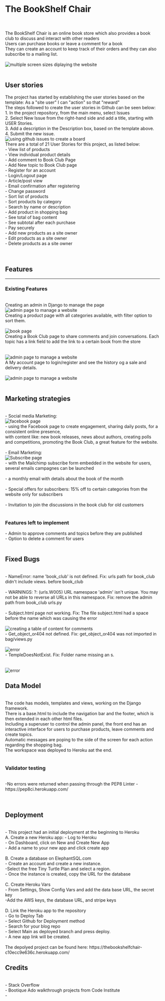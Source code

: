 <h1>The BookShelf Chair</h1>
<br>
<br>
The BookShelf Chair is an online book store which also provides a book club to discuss and interact with other readers<br>
Users can purchase books or leave a comment for a book<br> 
They can create an account to keep track of their orders and they can also subscribe to a mailing list.<br>
<br>
<img src="media/am_i_responsive.jpg" alt="multiple screen sizes diplaying the website">
<br>
<br>
<h2>User stories</h2>
The project has started by establishing the user stories based on the template: As a "site user" I can "action" so that "reward"<br>
The steps followed to create the user stories in Github can be seen below:<br>
1. In the project repository, from the main menu, select Issues<br>
2. Select New Issue from the right-hand side and add a title, starting with USER Stories.<br>
3. Add a description in the Description box, based on the template above.<br>
4. Submit the new issue.
<br>
<img src="media/userstories.jpg" alt="using github issues to create a board">
<br>
There are a total of 21 User Stories for this project, as listed below:<br>
- View list of products<br>
- View individual product details<br>
- Add comment to Book Club Page<br>
- Add New topic to Book Club page<br>
- Register for an account<br>
- Login/Logout page<br>
- Article/post view<br>
- Email confirmation after registering<br>
- Change password<br>
- Sort list of products<br>
- Sort products by category<br>
- Search by name or description<br>
- Add product in shopping bag<br>
- See total of bag content<br>
- See subtotal after each purchase<br>
- Pay securely<br>
- Add new products as a site owner<br>
- Edit products as a site owner<br>
- Delete products as a site owner<br>
<br>
<br>
<h2>Features</h2>
<hr>
<h3>Existing Features</h3>
<br>
Creating an admin in Django to manage the page<br>
<img src="media/admin_site.jpg" alt="admin page to manage a website">
<br>
Creating a product page with all categories available, with filter option to sort them.<br>
<br>
<img src="media/book_page.jpg" alt="book page">
<br>
Creating a Book Club page to share comments and join conversations. Each topic has a link field to add the link to a certain book from the store<br>
<br>
<br>
<img src="media/book_club_page.jpg" alt="admin page to manage a website">
<br>
A My account page to login/register and see the history og a sale and delivery details.<br>
<br>
<img src="media/my_profile_page.jpg" alt="admin page to manage a website">
<br>
<br>
<h2>Marketing strategies</h2>
<br>
- Social media Marketing:
<br>
<img src="media/facebook_page.jpg" alt="facebook page">
<br>
- using the Facebook page to create engagement, sharing daily posts, for a consistent online presence, <br>
with content like: new book releases, news about authors, creating polls and competitions, promoting the Book Club, a great feature for the website.<br>
<br>
- Email Marketing:
<br>
<img src="media/subscribe.jpg" alt="Subscribe page">
<br>
- with the Mailchimp subscribe form embedded in the website for users, several emails campagnes can be launched<br>
<br>
-  a monthly email with details about the book of the month <br>
<br>
- Special offers for subscribers: 15% off to certain categories from the website only for subscribers<br>
<br>
- Invitation to join the discussions in the book club for old customers<br>
<br>
<h3>Features left to implement</h3>
- Admin to approve comments and topics before they are published<br>
- Option to delete a comment for users<br>
<br>
<h2>Fixed Bugs</h2>
<br>
- NameError: name 'book_club' is not defined. Fix: urls path for book_club didn't include views. before book_club<br>
<br>
- WARNINGS:
?: (urls.W005) URL namespace 'admin' isn't unique. You may not be able to reverse all URLs in this namespace. Fix: remove the admin path from book_club urls.py <br>
<br>
- Subject.html page not working. Fix: The file subject.html had a space before the name which was causing the error<br>
<br>
<img src="media/subject.html_not_working.jpg" alt="creating a table of content for comments">
<br>
- Get_object_or404 not defined. Fix: get_object_or404 was not imported in bag/views.py<br>
<br>
<img src="media/get_object_or404_not_define.jpg" alt="error">
<br>
- TempleDoesNotExist. Fix: Folder name missing an s.<br>
<br>
<br>
<img src="media/folder_called_includes.jpg" alt="error">
<br>
<h2>Data Model</h2>
<br>
The code has models, templates and views, working on the Django framework.<br>
There is a base.html to include the navigation bar and the footer, which is then extended in each other html files.<br>
Including a superuser to control the admin panel, the front end has an interactive interface for users to purchase products, leave comments and create topics.<br>
Automatic messages are poping to the side of the screen for each action regarding the shopping bag.<br>
The workspace was deployed to Heroku aat the end.<br>
<br>
<h3>Validator testing</h3>
<br>
-No errors were returned when passing through the PEP8 Linter - https://pep8ci.herokuapp.com/
<br>
<br>
<br><h2>Deployment</h2>
<br>
- This project had an initial deployment at the beginning to Heroku
<br>
A. Create a new Heroku app:
- Log to Heroku<br>
- On Dashboard, click on New and Create New App<br>
- Add a name to your new app and click create app<br>
<br>
B. Create a database on ElephantSQL.com<br>
- Create an account and create a new instance.<br>
-Select the free Tiny Turtle Plan and select a region.<br>
- Once the instance is created, copy the URL for the database<br>
<br>
C. Create Heroku Vars
<br>
- From Settings, Show Config Vars and add the data base URL, the secret key<br>
-Add the AWS keys, the database URL, and stripe keys <br>
<br>
D. Link the Heroku app to the repository<br>
- Go to Deploy Tab<br>
- Select Github for Deployment method<br>
- Search for your blog repo <br>
- Select Main as deployed branch and press deploy.<br>
- A new app link will be created. <br>
<br>
The depolyed project can be found here: https://thebookshelfchair-c10ecc9e636c.herokuapp.com/
<br>
<h2>Credits</h2>
<br>
- Stack Overflow<br>
- Bootique Ado walkthrough projects from Code Institute<br>
- <br>
